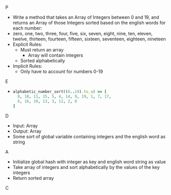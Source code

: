 P 

- Write a method that takes an Array of Integers between 0 and 19, and returns an Array of those Integers sorted based on the english words for each number:
- zero, one, two, three, four, five, six, seven, eight, nine, ten, eleven, twelve, thirteen, fourteen, fifteen, sixteen, seventeen, eighteen, nineteen
- Explicit Rules: 
  - Must return an array
    - Array will contain integers
  - Sorted alphabetically
- Implicit Rules:
  - Only have to account for numbers 0-19

E

- ```ruby
  alphabetic_number_sort((0..19).to_a) == [
    8, 18, 11, 15, 5, 4, 14, 9, 19, 1, 7, 17,
    6, 16, 10, 13, 3, 12, 2, 0
  ]
  ```

D

- Input: Array
- Output: Array
- Some sort of global variable containing integers and the english word as string

A 

- Initialize global hash with integer as key and english word string as value
- Take array of integers and sort alphabetically by the values of the key integers
- Return sorted array

C